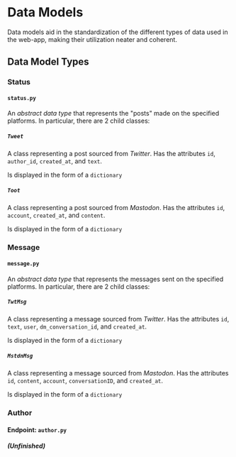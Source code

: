 # Data Models

Data models aid in the standardization of the different types of data used in the web-app, making their utilization neater and coherent. 


## Data Model Types

### Status

#### `status.py`

An *abstract data type* that represents the "posts" made on the specified platforms. In particular, there are 2 child classes:


##### `Tweet`

A class representing a post sourced from *Twitter*. Has the attributes `id`, `author_id`, `created_at`, and `text`.

Is displayed in the form of a `dictionary`

##### `Toot`

A class representing a post sourced from *Mastodon*. Has the attributes `id`, `account`, `created_at`, and `content`.

Is displayed in the form of a `dictionary`



### Message

#### `message.py`

An *abstract data type* that represents the messages sent on the specified platforms. In particular, there are 2 child classes:


##### `TwtMsg`

A class representing a message sourced from *Twitter*. Has the attributes `id`, `text`, `user`, `dm_conversation_id`, and `created_at`.

Is displayed in the form of a `dictionary`

##### `MstdnMsg`

A class representing a message sourced from *Mastodon*. Has the attributes `id`, `content`, `account`, `conversationID`, and `created_at`.

Is displayed in the form of a `dictionary`



### Author

#### Endpoint: `author.py`

***(Unfinished)***